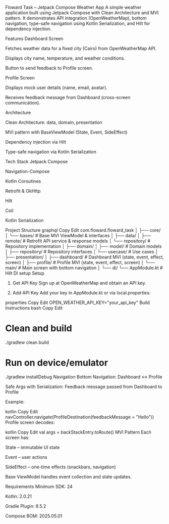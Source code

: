Floward Task – Jetpack Compose Weather App
A simple weather application built using Jetpack Compose with Clean Architecture and MVI pattern. It demonstrates API integration (OpenWeatherMap), bottom navigation, type-safe navigation using Kotlin Serialization, and Hilt for dependency injection.

Features
Dashboard Screen

Fetches weather data for a fixed city (Cairo) from OpenWeatherMap API.

Displays city name, temperature, and weather conditions.

Button to send feedback to Profile screen.

Profile Screen

Displays mock user details (name, email, avatar).

Receives feedback message from Dashboard (cross-screen communication).

Architecture

Clean Architecture: data, domain, presentation

MVI pattern with BaseViewModel (State, Event, SideEffect)

Dependency injection via Hilt

Type-safe navigation via Kotlin Serialization



Tech Stack
Jetpack Compose

Navigation-Compose

Kotlin Coroutines

Retrofit & OkHttp

Hilt

Coil

Kotlin Serialization



Project Structure
graphql
Copy
Edit
com.floward.floward_task
│
├── core/
│   └── bases/          # Base MVI ViewModel & interfaces
│
├── data/
│   ├── remote/         # Retrofit API service & response models
│   └── repository/     # Repository implementation
│
├── domain/
│   ├── model/          # Domain models
│   ├── repository/     # Repository interfaces
│   └── usecase/        # Use cases
│
├── presentation/
│   ├── dashboard/      # Dashboard MVI (state, event, effect, screen)
│   ├── profile/        # Profile MVI (state, event, effect, screen)
│   └── main/           # Main screen with bottom navigation
│
└── di/
    └── AppModule.kt    # Hilt DI setup
Setup
1. Get API Key
Sign up at OpenWeatherMap and obtain an API key.

2. Add API Key
Add your key in AppModule.kt or via local.properties:

properties
Copy
Edit
OPEN_WEATHER_API_KEY="your_api_key"
Build Instructions
bash
Copy
Edit
# Clean and build
./gradlew clean build

# Run on device/emulator
./gradlew installDebug
Navigation
Bottom Navigation: Dashboard ↔ Profile

Safe Args with Serialization: Feedback message passed from Dashboard to Profile

Example:

kotlin
Copy
Edit
navController.navigate(ProfileDestination(feedbackMessage = "Hello"))
Profile screen decodes:

kotlin
Copy
Edit
val args = backStackEntry.toRoute<ProfileDestination>()
MVI Pattern
Each screen has:

State – immutable UI state

Event – user actions

SideEffect – one-time effects (snackbars, navigation)

Base ViewModel handles event collection and state updates.

Requirements
Minimum SDK: 24

Kotlin: 2.0.21

Gradle Plugin: 8.5.2

Compose BOM: 2025.05.01

